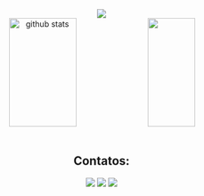 <div align="center">
  <img src = "https://i.pinimg.com/originals/90/d8/ea/90d8ea63611dc3af9720d02dc4e577d1.gif"/>
</div>

<div align="center">
  <div align="center">
    <img width="49%" height="195px" src="https://github-readme-stats.vercel.app/api?username=kamilaingridc&show_icons=true&count_private=true&hide_border=true&title_color=E078EF&icon_color=785692&text_color=2283A2&bg_color=0d1117" alt="github stats" /> 
    <img width="41%" height="195px" src="https://github-readme-stats.vercel.app/api/top-langs/?username=kamilaingridc&layout=compact&hide_border=true&title_color=E078EF&text_color=2283A2&bg_color=0d1117" />
  </div>
</div>

<br />

<div align="center">
  <h2>Contatos:</h2>
  
  <div align="center">
    <a href="https://instagram.com/ingridk_c4776" target="_blank"><img loading="lazy" src="https://img.shields.io/badge/-Instagram-%23E4405F?style=for-the-badge&logo=instagram&logoColor=white" target="_blank"></a>
    <a href="mailto:kamilaingridc@gmail.com"><img loading="lazy" src="https://img.shields.io/badge/Gmail-D14836?style=for-the-badge&logo=gmail&logoColor=white" target="_blank"></a>
    <a href="https://www.linkedin.com/in/ingridcarvalhoin/" target="_blank"><img loading="lazy" src="https://img.shields.io/badge/-LinkedIn-%230077B5?style=for-the-badge&logo=linkedin&logoColor=white" target="_blank"></a>   
  </div>
</div>
